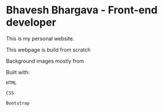 # Bhavesh Bhargava - Front-end developer

This is my personal website.

 This webpage is build from scratch

 Background images mostly from 

 Built with:
 
    HTML
    
    CSS
    
    Bootstrap
